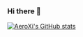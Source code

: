 ### Hi there 👋

<!--
**AeroXi/AeroXi** is a ✨ _special_ ✨ repository because its `README.md` (this file) appears on your GitHub profile.

Here are some ideas to get you started:

- 🔭 I’m currently working on ...
- 🌱 I’m currently learning ...
- 👯 I’m looking to collaborate on ...
- 🤔 I’m looking for help with ...
- 💬 Ask me about ...
- 📫 How to reach me: ...
- 😄 Pronouns: ...
- ⚡ Fun fact: ...
-->
[![AeroXi's GitHub stats](https://github-readme-stats.vercel.app/api?username=aeroxi&count_private=true&show_icons=true)](https://github.com/anuraghazra/github-readme-stats)

